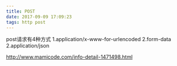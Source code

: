 ```yaml
---
title: POST
date: 2017-09-09 17:09:23
tags: http post
---
```


post请求有4种方式
1.application/x-www-for-urlencoded
2.form-data
2.application/json


http://www.mamicode.com/info-detail-1471498.html